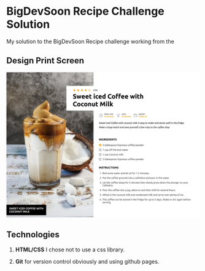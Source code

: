 # BigDevSoon Recipe Challenge Solution
My solution to the BigDevSoon Recipe challenge working from the

## Design Print Screen

![alt text](recipe.webp)

## Technologies

1. **HTML/CSS** I chose not to use a css library.

2. **Git** for version control obviously and using github pages.